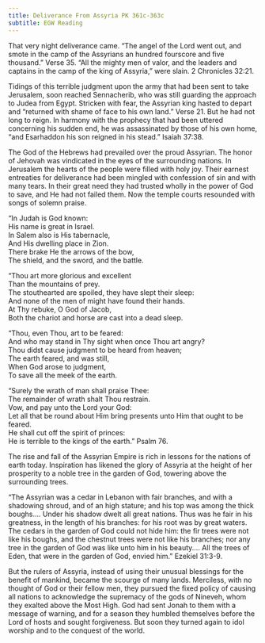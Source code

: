 ```yaml
---
title: Deliverance From Assyria PK 361c-363c
subtitle: EGW Reading
---
```


That very night deliverance came. “The angel of the Lord went out, and smote in the camp of the Assyrians an hundred fourscore and five thousand.” Verse 35. “All the mighty men of valor, and the leaders and captains in the camp of the king of Assyria,” were slain. 2 Chronicles 32:21.

Tidings of this terrible judgment upon the army that had been sent to take Jerusalem, soon reached Sennacherib, who was still guarding the approach to Judea from Egypt. Stricken with fear, the Assyrian king hasted to depart and “returned with shame of face to his own land.” Verse 21. But he had not long to reign. In harmony with the prophecy that had been uttered concerning his sudden end, he was assassinated by those of his own home, “and Esarhaddon his son reigned in his stead.” Isaiah 37:38.

The God of the Hebrews had prevailed over the proud Assyrian. The honor of Jehovah was vindicated in the eyes of the surrounding nations. In Jerusalem the hearts of the people were filled with holy joy. Their earnest entreaties for deliverance had been mingled with confession of sin and with many tears. In their great need they had trusted wholly in the power of God to save, and He had not failed them. Now the temple courts resounded with songs of solemn praise.

“In Judah is God known:\
His name is great in Israel.\
In Salem also is His tabernacle,\
And His dwelling place in Zion.\
There brake He the arrows of the bow,\
The shield, and the sword, and the battle.

“Thou art more glorious and excellent\
Than the mountains of prey.\
The stouthearted are spoiled, they have slept their sleep:\
And none of the men of might have found their hands.\
At Thy rebuke, O God of Jacob,\
Both the chariot and horse are cast into a dead sleep.

“Thou, even Thou, art to be feared:\
And who may stand in Thy sight when once Thou art angry?\
Thou didst cause judgment to be heard from heaven;\
The earth feared, and was still,\
When God arose to judgment,\
To save all the meek of the earth.

“Surely the wrath of man shall praise Thee:\
The remainder of wrath shalt Thou restrain.\
Vow, and pay unto the Lord your God:\
Let all that be round about Him bring presents unto Him that ought to be feared.\
He shall cut off the spirit of princes:\
He is terrible to the kings of the earth.” Psalm 76.

The rise and fall of the Assyrian Empire is rich in lessons for the nations of earth today. Inspiration has likened the glory of Assyria at the height of her prosperity to a noble tree in the garden of God, towering above the surrounding trees.

“The Assyrian was a cedar in Lebanon with fair branches, and with a shadowing shroud, and of an high stature; and his top was among the thick boughs.... Under his shadow dwelt all great nations. Thus was he fair in his greatness, in the length of his branches: for his root was by great waters. The cedars in the garden of God could not hide him: the fir trees were not like his boughs, and the chestnut trees were not like his branches; nor any tree in the garden of God was like unto him in his beauty.... All the trees of Eden, that were in the garden of God, envied him.” Ezekiel 31:3-9.

But the rulers of Assyria, instead of using their unusual blessings for the benefit of mankind, became the scourge of many lands. Merciless, with no thought of God or their fellow men, they pursued the fixed policy of causing all nations to acknowledge the supremacy of the gods of Nineveh, whom they exalted above the Most High. God had sent Jonah to them with a message of warning, and for a season they humbled themselves before the Lord of hosts and sought forgiveness. But soon they turned again to idol worship and to the conquest of the world.
